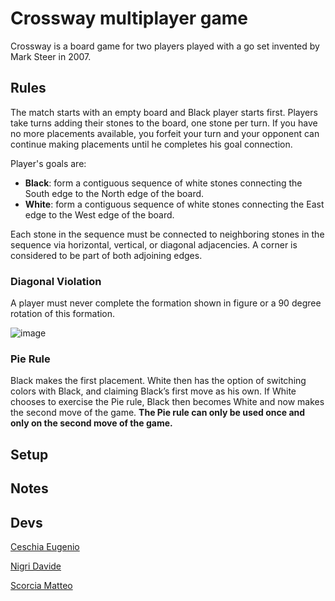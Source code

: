 # Crossway multiplayer game

Crossway is a board game for two players played with a go set invented by Mark Steer in 2007.

## Rules

The match starts with an empty board and Black player starts first. Players take turns adding their stones to the board, one stone per turn.
If you have no more placements available, you forfeit your turn and your opponent can continue making placements until he completes his goal connection.

Player's goals are:
<ul>
  <li><b>Black</b>: form a contiguous sequence of white stones connecting the South edge to the North edge of the board.</li>
  <li><b>White</b>: form a contiguous sequence of white stones connecting the East edge to the West edge of the board.</li>
</ul>

Each stone in the sequence must be connected to neighboring stones in the sequence via horizontal, vertical, or diagonal adjacencies.
A corner is considered to be part of both adjoining edges.

### Diagonal Violation
A player must never complete the formation shown in figure or a 90 degree rotation of this formation.

![image](https://user-images.githubusercontent.com/59869096/140034591-766b3a64-0de7-480b-a1fe-d853ea0d9c7b.png)

### Pie Rule
Black makes the first placement. White then has the option of switching colors with Black, and claiming Black’s first move as his own. If White chooses to exercise the Pie rule, Black then becomes White and now makes the second move of the game. <b>The Pie rule can only be used once and only on the second move of the game.</b>

## Setup

## Notes

## Devs

<a href="https://github.com/cecia234"> Ceschia Eugenio </a>

<a href="https://github.com/heapify00"> Nigri Davide </a>

<a href="https://github.com/MatteoScorcia"> Scorcia Matteo </a>
